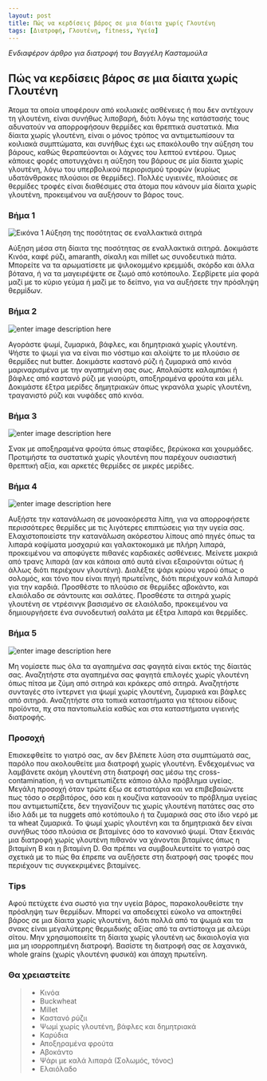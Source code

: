 ```yaml
---
layout: post
title: Πώς να κερδίσεις βάρος σε μια δίαιτα χωρίς Γλουτένη	
tags: [Διατροφή, Γλουτένη, fitness, Υγεία]
---
```


*Ενδιαφέρον άρθρο για διατροφή του Βαγγέλη Κασταμούλα*



## Πώς να κερδίσεις βάρος σε μια δίαιτα χωρίς Γλουτένη

Άτομα τα οποία υποφέρουν από κοιλιακές ασθένειες ή που δεν αντέχουν τη γλουτένη, είναι συνήθως λιποβαρή, διότι λόγω της κατάστασής τους αδυνατούν να απορροφήσουν θερμίδες και θρεπτικά συστατικά. Μια δίαιτα χωρίς γλουτένη, είναι ο μόνος τρόπος να αντιμετωπίσουν τα κοιλιακά συμπτώματα, και συνήθως έχει ως επακόλουθο την αύξηση του βάρους, καθώς θεραπεύονται οι λάχνες του λεπτού εντέρου.
Όμως κάποιες φορές αποτυγχάνει η αύξηση του βάρους σε μία δίαιτα χωρίς γλουτένη, λόγω του υπερβολικού περιορισμού τροφών (κυρίως υδατάνθρακες πλούσιοι σε θερμίδες).
Πολλές υγιεινές, πλούσιες σε θερμίδες τροφές είναι διαθέσιμες στα άτομα που κάνουν μία δίαιτα χωρίς γλουτένη, προκειμένου να αυξήσουν το βάρος τους.



### Βήμα 1

![Εικόνα 1 Αύξηση της ποσότητας σε εναλλακτικά σιτηρά](http://img.aws.livestrongcdn.com/ls-article-image-400/cme/cme_public_images/www_livestrong_com/photos.demandstudios.com/getty/article/94/197/177802935_XS.jpg)

Αύξηση μέσα στη δίαιτα της ποσότητας σε εναλλακτικά σιτηρά. Δοκιμάστε Κινόα, καφέ ρύζι, amaranth, σίκαλη και millet ως συνοδευτικά πιάτα. Μπορείτε να τα αρωματίσετε με ψιλοκομμένο κρεμμύδι, σκόρδο και άλλα βότανα, ή να τα μαγειρέψετε σε ζωμό από κοτόπουλο. Σερβίρετε μία φορά μαζί με το κύριο γεύμα ή μαζί με το δείπνο, για να αυξήσετε την πρόσληψη θερμίδων.

### Βήμα 2
![enter image description here](http://img.aws.livestrongcdn.com/ls-article-image-400/cme/cme_public_images/www_livestrong_com/photos.demandstudios.com/getty/article/181/52/178512255_XS.jpg)

Αγοράστε ψωμί, ζυμαρικά, βάφλες, και δημητριακά χωρίς γλουτένη. Ψήστε το ψωμί για να είναι πιο νόστιμο και αλοίψτε το με πλούσιο σε θερμίδες nut butter. Δοκιμάστε καστανό ρύζι ή ζυμαρικά από κινόα μαριναρισμένα με την αγαπημένη σας σως. Απολαύστε καλαμπόκι ή βάφλες από καστανό ρύζι με γιαούρτι, αποξηραμένα φρούτα  και μέλι. Δοκιμάστε έξτρα μερίδες δημητριακών όπως γκρανόλα χωρίς γλουτένη, τραγανιστό ρύζι και νυφάδες από κινόα. 

### Βήμα 3
![enter image description here](http://img.aws.livestrongcdn.com/ls-article-image-400/cme/cme_public_images/www_livestrong_com/photos.demandstudios.com/getty/article/94/197/177802935_XS.jpg)

Σνακ  με αποξηραμένα φρούτα όπως σταφίδες, βερύκοκα και χουρμάδες. Προτιμήστε τα συστατικά χωρίς γλουτένη που παρέχουν ουσιαστική θρεπτική αξία, και αρκετές θερμίδες σε μικρές μερίδες. 

### Βήμα 4
 ![enter image description here](http://img.aws.livestrongcdn.com/ls-article-image-400/cme/cme_public_images/www_livestrong_com/photos.demandstudios.com/getty/article/92/237/186201532_XS.jpg)
 
Αυξήστε την κατανάλωση σε μονοακόρεστα λίπη, για να απορροφήσετε περισσότερες θερμίδες με τις λιγότερες επιπτώσεις για την υγεία σας. Ελαχιστοποιείστε την κατανάλωση ακόρεστου λίπους από πηγές όπως τα λιπαρά κοψίματα μοσχαριύ και γαλακτοκομικά με πλήρη λιπαρά, προκειμένου να αποφύγετε πιθανές καρδιακές ασθένειες. Μείνετε μακριά από τρανς λιπαρά (αν και κάποια από αυτά είναι εξαιρούνται ούτως ή άλλως διότι περιέχουν γλουτένη). 
Διαλέξτε ψάρι κρύου νερού όπως ο σολομός, και τόνο που είναι πηγή πρωτεΐνης, διότι περιέχουν καλά λιπαρά για την καρδιά. Προσθέστε το πλούσιο σε θερμίδες αβοκάντο, και ελαιόλαδο σε σάντουιτς και σαλάτες. Προσθέστε τα σιτηρά χωρίς γλουτένη σε ντρέσινγκ βασισμένο σε ελαιόλαδο, προκειμένου να δημιουργήσετε ένα συνοδευτική σαλάτα με έξτρα λιπαρά και θερμίδες. 

### Βήμα 5
![enter image description here](http://img.aws.livestrongcdn.com/ls-article-image-400/cme/cme_public_images/www_livestrong_com/photos.demandstudios.com/getty/article/235/110/156257557_XS.jpg)

Μη νομίσετε πως όλα τα αγαπημένα σας φαγητά είναι εκτός της δίαιτάς σας. Αναζητήστε στα αγαπημένα σας φαγητά επιλογές χωρίς γλουτένη όπως πίτσα με ζύμη από σιτηρά και κράκερς από σιτηρά.
Αναζητήστε συνταγές στο ίντερνετ για ψωμί χωρίς γλουτένη, ζυμαρικά και βάφλες από σιτηρά. Αναζητήστε στα τοπικά καταστήματα για τέτοιου είδους προϊόντα, πχ στα παντοπωλεία καθώς και στα καταστήματα υγιεινής διατροφής.

### Προσοχή
Επισκεφθείτε το γιατρό σας, αν δεν βλέπετε λύση στα συμπτώματά σας, παρόλο που ακολουθείτε μια διατροφή χωρίς γλουτένη. Ενδεχομένως να λαμβάνετε ακόμη γλουτένη στη διατροφή σας μέσω της cross-contamination, ή να αντιμετωπίζετε κάποιο άλλο πρόβλημα υγείας. Μεγάλη προσοχή όταν τρώτε έξω σε εστιατόρια και να επιβεβαιώνετε πως τόσο ο σερβιτόρος, όσο και η κουζίνα κατανοούν το πρόβλημα υγείας που αντιμετωπίζετε, δεν τηγανίζουν τις χωρίς γλουτένη πατάτες σας στο ίδιο λάδι με τα nuggets από κοτόπουλο ή τα ζυμαρικά σας στο ίδιο νερό με τα wheat ζυμαρικά.
Το ψωμί χωρίς γλουτένη και τα δημητριακά δεν είναι συνήθως τόσο πλούσια σε βιταμίνες όσο το κανονικό ψωμί. Όταν ξεκινάς μια διατροφή χωρίς γλουτένη πιθανόν να χάνονται βιταμίνες όπως η βιταμίνη Β και η βιταμίνη D. Θα πρέπει να συμβουλευτείτε το γιατρό σας σχετικά με το πώς θα έπρεπε να αυξήσετε στη διατροφή σας τροφές που περιέχουν τις συγκεκριμένες βιταμίνες.

### Tips
Αφού πετύχετε ένα σωστό για την υγεία βάρος, παρακολουθείστε την πρόσληψη των θερμίδων. Μπορεί να αποδειχτεί εύκολο να αποκτηθεί βάρος σε μια δίαιτα χωρίς γλουτένη, διότι πολλά από τα ψωμιά και τα  σνακς είναι μεγαλύτερης θερμιδικής αξίας από τα αντίστοιχα με αλεύρι σίτου.
Μην χρησιμοποιείτε τη δίαιτα χωρίς γλουτένη ως δικαιολογία για μια μη ισορροπημένη διατροφή. Βασίστε τη διατροφή σας σε λαχανικά, whole grains (χωρίς γλουτένη φυσικά) και άπαχη πρωτεΐνη.

### Θα χρειαστείτε
> * Κινόα
> * Buckwheat
> * Millet
> * Καστανό ρύζιι
> * Ψωμί χωρίς γλουτένη, βάφλες και δημητριακά
> * Καρύδια
> * Αποξηραμένα φρούτα
> * Αβοκάντο
> * Ψάρι με καλά λιπαρά (Σολωμός, τόνος)
> * Ελαιόλαδο
